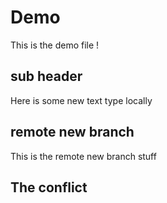 # Demo
This is the demo file !

## sub  header
Here is some new text type locally

## remote new branch
This is the remote new branch stuff 

## The conflict